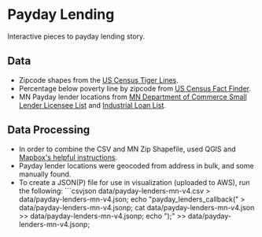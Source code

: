# Payday Lending

Interactive pieces to payday lending story.

## Data

* Zipcode shapes from the [US Census Tiger Lines](ftp://ftp2.census.gov/geo/pvs/tiger2010st/27_Minnesota/27/tl_2010_27_zcta510.zip).
* Percentage below poverty line by zipcode from [US Census Fact Finder](http://factfinder2.census.gov/faces/nav/jsf/pages/searchresults.xhtml?refresh=t).
* MN Payday lender locations from [MN Department of Commerce Small Lender Licensee List](http://www.commerce.state.mn.us/FSLicensees/sl.html) and [Industrial Loan List](http://www.commerce.state.mn.us/FSLicensees/il.html).

## Data Processing

* In order to combine the CSV and MN Zip Shapefile, used QGIS and [Mapbox's helpful instructions](http://mapbox.com/tilemill/docs/guides/joining-data/).
* Payday lender locations were geocoded from address in bulk, and some manually found.
* To create a JSON(P) file for use in visualization (uploaded to AWS), run the following:  ```csvjson data/payday-lenders-mn-v4.csv > data/payday-lenders-mn-v4.json; echo "payday_lenders_callback(" > data/payday-lenders-mn-v4.jsonp; cat data/payday-lenders-mn-v4.json >> data/payday-lenders-mn-v4.jsonp; echo ");" >> data/payday-lenders-mn-v4.jsonp;